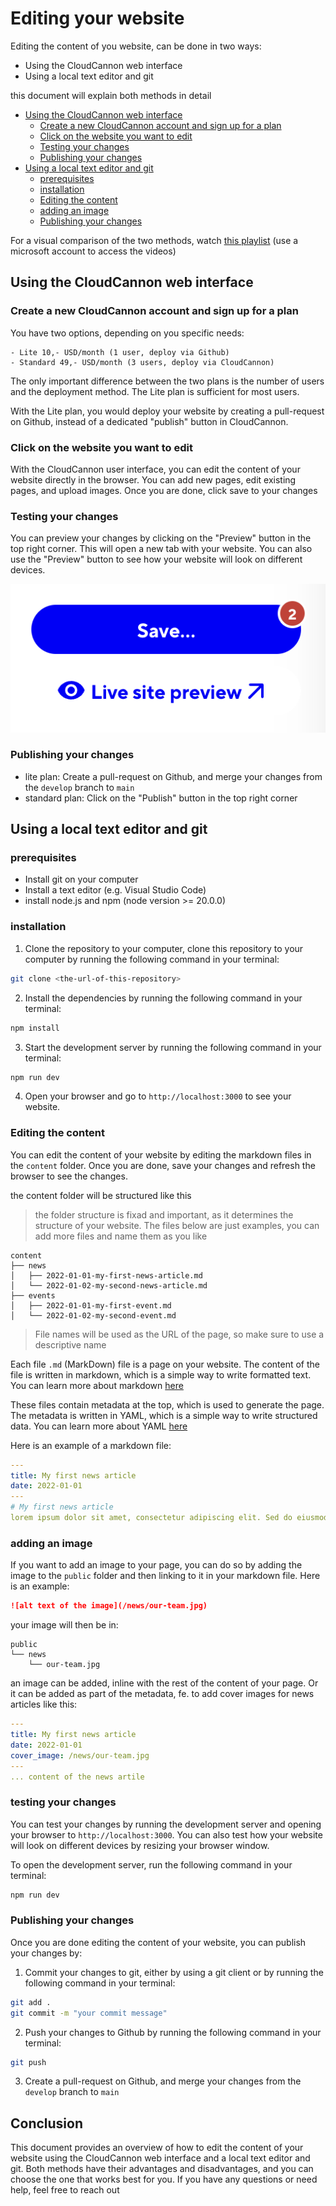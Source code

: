 # Editing your website

Editing the content of you website, can be done in two ways:

- Using the CloudCannon web interface
- Using a local text editor and git

this document will explain both methods in detail

- [Using the CloudCannon web interface](#using-the-cloudcannon-web-interface)
  - [Create a new CloudCannon account and sign up for a plan](#create-a-new-cloudcannon-account-and-sign-up-for-a-plan)
  - [Click on the website you want to edit](#click-on-the-website-you-want-to-edit)
  - [Testing your changes](#testing-your-changes)
  - [Publishing your changes](#publishing-your-changes)
- [Using a local text editor and git](#using-a-local-text-editor-and-git)
  - [prerequisites](#prerequisites)
  - [installation](#installation)
  - [Editing the content](#editing-the-content)
  - [adding an image](#adding-an-image)
  - [Publishing your changes](#publishing-your-changes-1)

For a visual comparison of the two methods, watch [this playlist](https://acostudio-my.sharepoint.com/:l:/g/personal/vadim_acostudio_be/FO-XpAqKuO9Gs6qjrHJG1zQBxqpjACPMbr_EjGptcIl7Fw?e=4zTA77)
(use a microsoft account to access the videos)

## Using the CloudCannon web interface

### Create a new CloudCannon account and sign up for a plan

You have two options, depending on you specific needs:

    - Lite 10,- USD/month (1 user, deploy via Github)
    - Standard 49,- USD/month (3 users, deploy via CloudCannon)

The only important difference between the two plans is the number of users and the deployment method. The Lite plan is sufficient for most users.

With the Lite plan, you would deploy your website by creating a pull-request on Github, instead of a dedicated "publish" button in CloudCannon.

### Click on the website you want to edit

With the CloudCannon user interface, you can edit the content of your website directly in the browser. You can add new pages, edit existing pages, and upload images. Once you are done, click save to your changes

### Testing your changes

You can preview your changes by clicking on the "Preview" button in the top right corner. This will open a new tab with your website. You can also use the "Preview" button to see how your website will look on different devices.

![Alt text](public/readme/publish-button.png)

### Publishing your changes

- lite plan: Create a pull-request on Github, and merge your changes from the `develop` branch to `main`
- standard plan: Click on the "Publish" button in the top right corner

## Using a local text editor and git

### prerequisites

- Install git on your computer
- Install a text editor (e.g. Visual Studio Code)
- install node.js and npm (node version >= 20.0.0)

### installation

1. Clone the repository to your computer, clone this repository to your computer by running the following command in your terminal:

```bash
git clone <the-url-of-this-repository>
```

2. Install the dependencies by running the following command in your terminal:

```bash
npm install
```

3. Start the development server by running the following command in your terminal:

```bash
npm run dev
```

4. Open your browser and go to `http://localhost:3000` to see your website.

### Editing the content

You can edit the content of your website by editing the markdown files in the `content` folder. Once you are done, save your changes and refresh the browser to see the changes.

the content folder will be structured like this

> the folder structure is fixad and important, as it determines the structure of your website. The files below are just examples, you can add more files and name them as you like

```
content
├── news
│   ├── 2022-01-01-my-first-news-article.md
│   └── 2022-01-02-my-second-news-article.md
├── events
│   ├── 2022-01-01-my-first-event.md
│   └── 2022-01-02-my-second-event.md

```

> File names will be used as the URL of the page, so make sure to use a descriptive name

Each file `.md` (MarkDown) file is a page on your website. The content of the file is written in markdown, which is a simple way to write formatted text. You can learn more about markdown [here](https://www.markdownguide.org/cheat-sheet/)

These files contain metadata at the top, which is used to generate the page. The metadata is written in YAML, which is a simple way to write structured data. You can learn more about YAML [here](https://learnxinyminutes.com/docs/yaml/)

Here is an example of a markdown file:

```yaml
---
title: My first news article
date: 2022-01-01
---
# My first news article
lorem ipsum dolor sit amet, consectetur adipiscing elit. Sed do eiusmod tempor incididunt ut labore et dolore magna aliqua. Ut enim ad minim veniam, quis nostrud exercitation ullamco laboris nisi ut aliquip ex ea commodo consequat. Duis aute irure dolor in reprehenderit in voluptate velit esse cillum dolore eu fugiat nulla pariatur. Excepteur sint occaecat cupidatat non proident, sunt in culpa qui officia deserunt mollit anim id est laborum.
```

### adding an image

If you want to add an image to your page, you can do so by adding the image to the `public` folder and then linking to it in your markdown file. Here is an example:

```markdown
![alt text of the image](/news/our-team.jpg)
```

your image will then be in:

```
public
└── news
    └── our-team.jpg
```

an image can be added, inline with the rest of the content of your page. Or it can be added as part of the metadata, fe. to add cover images for news articles like this:

```yaml
---
title: My first news article
date: 2022-01-01
cover_image: /news/our-team.jpg
---
... content of the news artile
```

### testing your changes

You can test your changes by running the development server and opening your browser to `http://localhost:3000`. You can also test how your website will look on different devices by resizing your browser window.

To open the development server, run the following command in your terminal:

```bash
npm run dev
```

### Publishing your changes

Once you are done editing the content of your website, you can publish your changes by:

1. Commit your changes to git, either by using a git client or by running the following command in your terminal:

```bash
git add .
git commit -m "your commit message"
```

2. Push your changes to Github by running the following command in your terminal:

```bash
git push
```

3. Create a pull-request on Github, and merge your changes from the `develop` branch to `main`

## Conclusion

This document provides an overview of how to edit the content of your website using the CloudCannon web interface and a local text editor and git. Both methods have their advantages and disadvantages, and you can choose the one that works best for you. If you have any questions or need help, feel free to reach out
